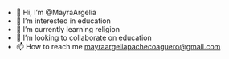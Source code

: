 - 👋 Hi, I’m @MayraArgelia
- 👀 I’m interested in education 
- 🌱 I’m currently learning religion
- 💞️ I’m looking to collaborate on education 
- 📫 How to reach me mayraargeliapachecoaguero@gmail.com

<!---
MayraArgelia/MayraArgelia is a ✨ special ✨ repository because its `README.md` (this file) appears on your GitHub profile.
You can click the Preview link to take a look at your changes.
--->
